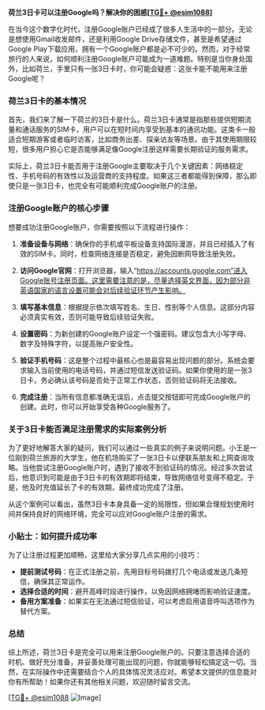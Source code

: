 **荷兰3日卡可以注册Google吗？解决你的困惑[[TG💪+ @esim1088](https://t.me/s/esim1088)]**

在当今这个数字化时代，注册Google账户已经成了很多人生活中的一部分。无论是想使用Gmail收发邮件，还是利用Google Drive存储文件，甚至是希望通过Google Play下载应用，拥有一个Google账户都是必不可少的。然而，对于经常旅行的人来说，如何顺利注册Google账户可能成为一道难题。特别是当你身处国外，比如荷兰，手里只有一张3日卡时，你可能会疑惑：这张卡能不能用来注册Google呢？

### 荷兰3日卡的基本情况

首先，我们来了解一下荷兰的3日卡是什么。荷兰3日卡通常是指那些提供短期流量和通话服务的SIM卡，用户可以在短时间内享受到基本的通讯功能。这类卡一般适合短期游客或者临时访客，比如商务出差、探亲访友等场景。由于其使用期限较短，很多用户担心它是否能够满足像Google注册这样需要长期验证的服务需求。

实际上，荷兰3日卡能否用于注册Google主要取决于几个关键因素：网络稳定性、手机号码的有效性以及运营商的支持程度。如果这三者都能得到保障，那么即使只是一张3日卡，也完全有可能顺利完成Google账户的注册。

### 注册Google账户的核心步骤

想要成功注册Google账户，你需要按照以下流程进行操作：

1. **准备设备与网络**：确保你的手机或平板设备支持国际漫游，并且已经插入了有效的SIM卡。同时，检查网络连接是否稳定，避免因断网导致注册失败。
   
2. **访问Google官网**：打开浏览器，输入“https://accounts.google.com”进入Google账号注册页面。这里需要注意的是，尽量选择英文界面，因为部分非英语国家的语言设置可能会对后续验证环节产生影响。

3. **填写基本信息**：根据提示依次填写姓名、生日、性别等个人信息。这部分内容必须真实有效，否则可能导致后续验证失败。

4. **设置密码**：为新创建的Google账户设定一个强密码。建议包含大小写字母、数字及特殊字符，以提高账户安全性。

5. **验证手机号码**：这是整个过程中最核心也是最容易出现问题的部分。系统会要求输入当前使用的电话号码，并通过短信发送验证码。如果你使用的是一张3日卡，务必确认该号码是否处于正常工作状态，否则验证码将无法接收。

6. **完成注册**：当所有信息都准确无误后，点击提交按钮即可完成Google账户的创建。此时，你可以开始享受各种Google服务了。

### 关于3日卡能否满足注册需求的实际案例分析

为了更好地解答大家的疑问，我们可以通过一些真实的例子来说明问题。小王是一位刚到荷兰旅游的大学生，他在机场购买了一张3日卡以便联系朋友和上网查询攻略。当他尝试注册Google账户时，遇到了接收不到验证码的情况。经过多次尝试后，他意识到可能是由于3日卡的有效期即将结束，导致网络信号变得不稳定。于是，他及时充值延长了卡的有效期，最终成功完成了注册。

从这个案例可以看出，虽然3日卡本身具备一定的局限性，但如果合理规划使用时间并保持良好的网络环境，完全可以应对Google账户注册的需求。

### 小贴士：如何提升成功率

为了让注册过程更加顺畅，这里给大家分享几点实用的小技巧：

- **提前测试号码**：在正式注册之前，先用目标号码拨打几个电话或发送几条短信，确保其正常运作。
- **选择合适的时间**：避开高峰时段进行操作，以免因网络拥堵而影响验证速度。
- **备用方案准备**：如果实在无法通过短信验证，可以考虑启用语音呼叫选项作为替代方案。

### 总结

综上所述，荷兰3日卡是完全可以用来注册Google账户的。只要注意选择合适的时机、做好充分准备，并妥善处理可能出现的问题，你就能够轻松搞定这一切。当然，在实际操作中还需要结合个人的具体情况灵活应对。希望本文提供的信息能对你有所帮助！如果你还有其他相关问题，欢迎随时留言交流。

[[TG💪+ @esim1088](https://t.me/s/esim1088) ![Image](https://i.postimg.cc/4NQfJmqS/Snipaste-2025-05-13-00-14-12.png)]
